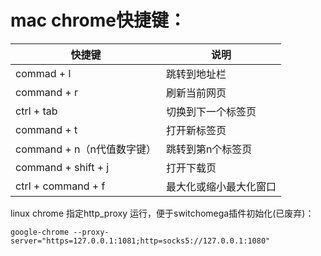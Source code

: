 # mac chrome快捷键：

| 快捷键                     | 说明                   |
| -------------------------- | ---------------------- |
| commad + l                 | 跳转到地址栏           |
| command + r                | 刷新当前网页           |
| ctrl + tab                 | 切换到下一个标签页     |
| command + t                | 打开新标签页           |
| command + n（n代值数字键） | 跳转到第n个标签页      |
| command + shift + j        | 打开下载页             |
| ctrl + command + f         | 最大化或缩小最大化窗口 |



linux chrome 指定http_proxy 运行，便于switchomega插件初始化(已废弃)：

```shell
google-chrome --proxy-server="https=127.0.0.1:1081;http=socks5://127.0.0.1:1080"
```
